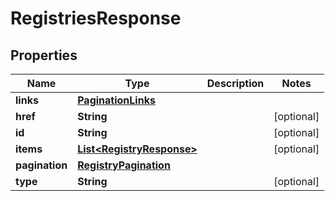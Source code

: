 

# RegistriesResponse

## Properties

| Name | Type | Description | Notes |
| ------------ | ------------- | ------------- | ------------- |
| **links** | [**PaginationLinks**](PaginationLinks.md) |  |  |
| **href** | **String** |  |  [optional] |
| **id** | **String** |  |  [optional] |
| **items** | [**List&lt;RegistryResponse&gt;**](RegistryResponse.md) |  |  [optional] |
| **pagination** | [**RegistryPagination**](RegistryPagination.md) |  |  |
| **type** | **String** |  |  [optional] |


